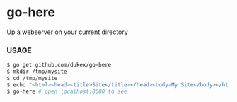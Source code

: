 go-here
=======

Up a webserver on your current directory

### USAGE

```  bash
$ go get github.com/dukex/go-here
$ mkdir /tmp/mysite
$ cd /tmp/mysite
$ echo "<html><head><title>Site</title></head><body>My Site</body></html>" > index.html
$ go-here # open localhost:8080 to see
```
